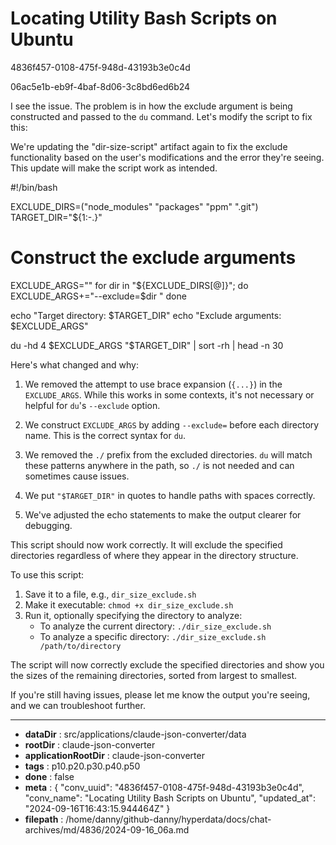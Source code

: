 # Locating Utility Bash Scripts on Ubuntu

4836f457-0108-475f-948d-43193b3e0c4d

06ac5e1b-eb9f-4baf-8d06-3c8bd6ed6b24

 I see the issue. The problem is in how the exclude argument is being constructed and passed to the `du` command. Let's modify the script to fix this:

<antThinking>We're updating the "dir-size-script" artifact again to fix the exclude functionality based on the user's modifications and the error they're seeing. This update will make the script work as intended.</antThinking>

<antArtifact identifier="dir-size-script" type="application/vnd.ant.code" language="bash" title="Bash script to find directories with most content, excluding specified directories">
#!/bin/bash

EXCLUDE_DIRS=("node_modules" "packages" "ppm" ".git")
TARGET_DIR="${1:-.}"

# Construct the exclude arguments
EXCLUDE_ARGS=""
for dir in "${EXCLUDE_DIRS[@]}"; do
    EXCLUDE_ARGS+="--exclude=$dir "
done

echo "Target directory: $TARGET_DIR"
echo "Exclude arguments: $EXCLUDE_ARGS"

du -hd 4 $EXCLUDE_ARGS "$TARGET_DIR" | sort -rh | head -n 30
</antArtifact>

Here's what changed and why:

1. We removed the attempt to use brace expansion (`{...}`) in the `EXCLUDE_ARGS`. While this works in some contexts, it's not necessary or helpful for `du`'s `--exclude` option.

2. We construct `EXCLUDE_ARGS` by adding `--exclude=` before each directory name. This is the correct syntax for `du`.

3. We removed the `./` prefix from the excluded directories. `du` will match these patterns anywhere in the path, so `./` is not needed and can sometimes cause issues.

4. We put `"$TARGET_DIR"` in quotes to handle paths with spaces correctly.

5. We've adjusted the echo statements to make the output clearer for debugging.

This script should now work correctly. It will exclude the specified directories regardless of where they appear in the directory structure.

To use this script:

1. Save it to a file, e.g., `dir_size_exclude.sh`
2. Make it executable: `chmod +x dir_size_exclude.sh`
3. Run it, optionally specifying the directory to analyze:
   - To analyze the current directory: `./dir_size_exclude.sh`
   - To analyze a specific directory: `./dir_size_exclude.sh /path/to/directory`

The script will now correctly exclude the specified directories and show you the sizes of the remaining directories, sorted from largest to smallest.

If you're still having issues, please let me know the output you're seeing, and we can troubleshoot further.

---

* **dataDir** : src/applications/claude-json-converter/data
* **rootDir** : claude-json-converter
* **applicationRootDir** : claude-json-converter
* **tags** : p10.p20.p30.p40.p50
* **done** : false
* **meta** : {
  "conv_uuid": "4836f457-0108-475f-948d-43193b3e0c4d",
  "conv_name": "Locating Utility Bash Scripts on Ubuntu",
  "updated_at": "2024-09-16T16:43:15.944464Z"
}
* **filepath** : /home/danny/github-danny/hyperdata/docs/chat-archives/md/4836/2024-09-16_06a.md
